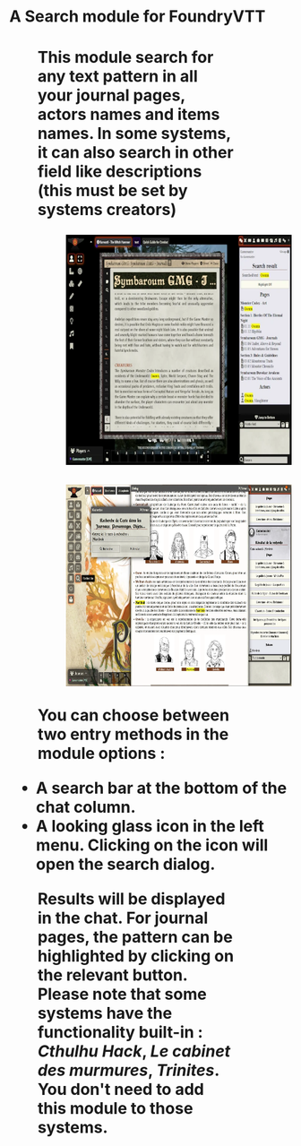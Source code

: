 <h1>A Search module for FoundryVTT<h1>
<p style="width: 70%;  margin-left: 10%;">This module search for any text pattern in all your journal pages, actors names and items names. In some systems, it can also search in other field like descriptions (this must be set by systems creators)</p>
<p style="margin-left: 20%;"> <img src="/assets/images/example2.webp" alt="" width="600" height="411" /></p>
<p style="margin-left: 20%;"> <img src="/assets/images/example1.webp" alt="" width="600" height="360" /></p>
<p style="width: 70%;  margin-left: 10%;">You can choose between two entry methods in the module options :</p>
<ul>
<li>A search bar at the bottom of the chat column.</li>
<li>A looking glass icon in the left menu. Clicking on the icon will open the search dialog.</li>
</ul>
<p style="width: 70%;  margin-left: 10%;">Results will be displayed in the chat. For journal pages, the pattern can be highlighted by clicking on the relevant button.<br />
Please note that some systems have the functionality built-in : <em>Cthulhu Hack</em>, <em>Le cabinet des murmures</em>, <em>Trinites</em>. You don't need to add this module to those systems.</p>
